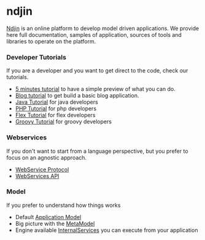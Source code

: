 # ndjin #

[Ndjin](http://ndjin.net) is an online platform to develop model driven applications.
We provide here full documentation, samples of application, sources of tools and libraries to operate on the platform.


### Developer Tutorials ###

If you are a developer and you want to get direct to the code, check our tutorials.

  * [5 minutes tutorial](5MinutesTutorial.md) to have a simple preview of what you can do.
  * [Blog tutorial](BlogTutorial.md) to get build a basic blog application.
  * [Java Tutorial](JavaTutorial.md) for java developers
  * [PHP Tutorial](PHPTutorial.md) for php developers
  * [Flex Tutorial](FlexTutorial.md) for flex developers
  * [Groovy Tutorial](GroovyTutorial.md) for groovy developers

### Webservices ###

If you don't want to start from a language perspective, but you prefer to focus on an agnostic approach.

  * [WebService Protocol](WebServiceProtocol.md)
  * [WebServices API](WebServices.md)

### Model ###

If you prefer to understand how things works

  * Default [Application Model](ApplicationModel.md)
  * Big picture with the [MetaModel](MetaModel.md)
  * Engine available [InternalServices](InternalServices.md) you can execute from your application

